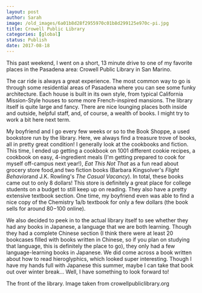 ```yaml
---
layout: post
author: Sarah
image: /old_images/6a01b8d28f2955970c01b8d299125e970c-pi.jpg
title: Crowell Public Library
categories: [global]
status: Publish
date: 2017-08-18
---
```


This past weekend, I went on a short, 13 minute drive to one of my favorite places in the Pasadena area: Crowell Public Library in San Marino.

The car ride is always a great experience. The most common way to go is through some residential areas of Pasadena where you can see some funky architecture. Each house is built in its own style, from typical California Mission-Style houses to some more French-inspired mansions. 
The library itself is quite large and fancy. There are nice lounging places both inside and outside, helpful staff, and, of course, a wealth of books. I might try to work a bit here next term.

My boyfriend and I go every few weeks or so to the Book Shoppe, a used bookstore run by the library. Here, we always find a treasure trove of books, all in pretty great condition! I generally look at the cookbooks and fiction. This time, I ended up getting a cookbook on 1001 different cookie recipes, a cookbook on easy, 4-ingredient meals (I'm getting prepared to cook for myself off-campus next year!), *Eat This Not That* as a fun read about grocery store food,and two fiction books (Barbara Kingsolver's *Flight Behavior*and J.K. Rowling's *The Casual Vacancy*). In total, these books came out to only 8 dollars! This store is definitely a great place for college students on a budget to still keep up on reading. They also have a pretty extensive textbook section. One time, my boyfriend even was able to find a nice copy of the Chemistry 1a/b textbook for only a few dollars (the book sells for around $80 -$100 online).

We also decided to peek in to the actual library itself to see whether they had any books in Japanese, a language that we are both learning. Though they had a complete Chinese section (I think there were at least 20 bookcases filled with books written in Chinese, so if you plan on studying that language, this is definitely the place to go), they only had a few language-learning books in Japanese. We did come across a book written about how to read hieroglyphics, which looked super interesting. Though I have my hands full with Japanese this summer, maybe I can take that book out over winter break... Well, I have something to look forward to!

The front of the library. Image taken from crowellpubliclibrary.org

